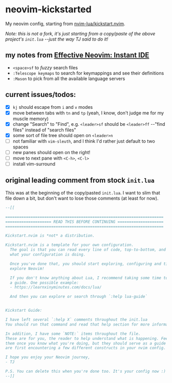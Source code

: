 # neovim-kickstarted
My neovim config, starting from [nvim-lua/kickstart.nvim](https://github.com/nvim-lua/kickstart.nvim).

_Note: this is not a fork, it's just starting from a copy/paste of the above project's `init.lua` --just the way TJ said to do it!_

## my notes from [Effective Neovim: Instant IDE](https://www.youtube.com/watch?v=stqUbv-5u2s)
- `<space>sf` to _fuzzy_ search files
- `:Telescope keymaps` to search for keymappings and see their definitions
- `:Mason` to pick from all the available language servers

## current issues/todos:
- [x] `kj` should escape from `i` and `v` modes
- [x] move between tabs with `tn` and `tp` (yeah, I know, don't judge me for my muscle memory)
- [x] change "Search" to "Find", e.g. `<leader>sf` should be `<leader>ff` --"find files" instead of "search files"
- [x] some sort of file tree should open on `<leader>n`
- [ ] not familiar with `vim-sleuth`, and I think I'd rather just default to two spaces
- [ ] new panes should open on the right!
- [ ] move to next pane with `<C-h>`, `<C-l>`
- [ ] install vim-surround

## original leading comment from stock `init.lua`

This was at the beginning of the copy/pasted `init.lua`.  I want to slim that file down a bit, but don't want to lose those comments (at least for now).

```lua
--[[

=====================================================================
==================== READ THIS BEFORE CONTINUING ====================
=====================================================================

Kickstart.nvim is *not* a distribution.

Kickstart.nvim is a template for your own configuration.
  The goal is that you can read every line of code, top-to-bottom, and understand
  what your configuration is doing.

  Once you've done that, you should start exploring, configuring and tinkering to
  explore Neovim!

  If you don't know anything about Lua, I recommend taking some time to read through
  a guide. One possible example:
  - https://learnxinyminutes.com/docs/lua/

  And then you can explore or search through `:help lua-guide`


Kickstart Guide:

I have left several `:help X` comments throughout the init.lua
You should run that command and read that help section for more information.

In addition, I have some `NOTE:` items throughout the file.
These are for you, the reader to help understand what is happening. Feel free to delete
them once you know what you're doing, but they should serve as a guide for when you
are first encountering a few different constructs in your nvim config.

I hope you enjoy your Neovim journey,
- TJ

P.S. You can delete this when you're done too. It's your config now :)
--]]
```
